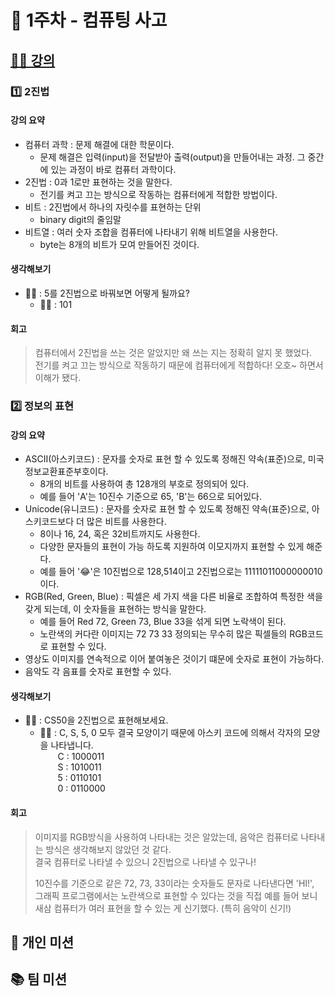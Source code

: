 # 🚀 1주차 - 컴퓨팅 사고

## [👨‍🏫 강의](https://www.boostcourse.org/cs112/joinLectures/41485)
### 1️⃣ 2진법
#### 강의 요약
* 컴퓨터 과학 : 문제 해결에 대한 학문이다.
  * 문제 해결은 입력(input)을 전달받아 출력(output)을 만들어내는 과정. 그 중간에 있는 과정이 바로 컴퓨터 과학이다.
* 2진법 : 0과 1로만 표현하는 것을 말한다.
  * 전기를 켜고 끄는 방식으로 작동하는 컴퓨터에게 적합한 방법이다.
* 비트 : 2진법에서 하나의 자릿수를 표현하는 단위
  * binary digit의 줄임말
* 비트열 : 여러 숫자 조합을 컴퓨터에 나타내기 위해 비트열을 사용한다.
  * byte는 8개의 비트가 모여 만들어진 것이다.
#### 생각해보기
* 💁‍♂ : 5를 2진법으로 바꿔보면 어떻게 될까요?
  * 🙋‍♀️ : 101
#### 회고
> 컴퓨터에서 2진법을 쓰는 것은 알았지만 왜 쓰는 지는 정확히 알지 못 했었다.  
> 전기를 켜고 끄는 방식으로 작동하기 때문에 컴퓨터에게 적합하다! 오호~ 하면서 이해가 됐다.

### 2️⃣ 정보의 표현
#### 강의 요약
* ASCII(아스키코드) : 문자를 숫자로 표현 할 수 있도록 정해진 약속(표준)으로, 미국정보교환표준부호이다.
  * 8개의 비트를 사용하여 총 128개의 부호로 정의되어 있다.
  * 예를 들어 'A'는 10진수 기준으로 65, 'B'는 66으로 되어있다.
* Unicode(유니코드) : 문자를 숫자로 표현 할 수 있도록 정해진 약속(표준)으로, 아스키코드보다 더 많은 비트를 사용한다.
  * 8이나 16, 24, 혹은 32비트까지도 사용한다.
  * 다양한 문자들의 표현이 가능 하도록 지원하여 이모지까지 표현할 수 있게 해준다.
  * 예를 들어 '😂'은 10진법으로 128,514이고 2진법으로는 11111011000000010 이다.
* RGB(Red, Green, Blue) : 픽셀은 세 가지 색을 다른 비율로 조합하여 특정한 색을 갖게 되는데, 이 숫자들을 표현하는 방식을 말한다.
  * 예를 들어 Red 72, Green 73, Blue 33을 섞게 되면 노락색이 된다.
  * 노란색의 커다란 이미지는 72 73 33 정의되는 무수히 많은 픽셀들의 RGB코드로 표현할 수 있다.
* 영상도 이미지를 연속적으로 이어 붙여놓은 것이기 떄문에 숫자로 표현이 가능하다.
* 음악도 각 음표를 숫자로 표현할 수 있다.
#### 생각해보기
* 💁‍♂ : CS50을 2진법으로 표현해보세요.
  * 🙋‍♀️ : C, S, 5, 0 모두 결국 모양이기 때문에 아스키 코드에 의해서 각자의 모양을 나타냅니다.  
  &ensp;&ensp;&ensp;&ensp;C : 1000011  
  &ensp;&ensp;&ensp;&ensp;S : 1010011  
  &ensp;&ensp;&ensp;&ensp;5 : 0110101  
  &ensp;&ensp;&ensp;&ensp;0 : 0110000
#### 회고
> 이미지를 RGB방식을 사용하여 나타내는 것은 알았는데, 음악은 컴퓨터로 나타내는 방식은 생각해보지 않았던 것 같다.  
> 결국 컴퓨터로 나타낼 수 있으니 2진법으로 나타낼 수 있구나!  
>  
> 10진수를 기준으로 같은 72, 73, 33이라는 숫자들도 문자로 나타낸다면 'HI!',  
> 그래픽 프로그램에서는 노란색으로 표현할 수 있다는 것을 직접 예를 들어 보니 새삼 컴퓨터가 여러 표현을 할 수 있는 게 신기했다. (특히 음악이 신기!)

## 📙 개인 미션

## 📚 팀 미션
